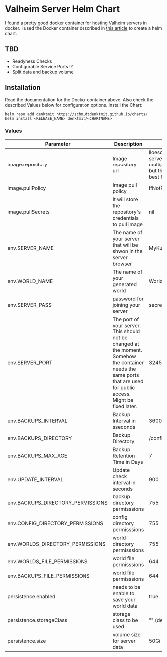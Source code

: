 # Valheim Server Helm Chart

I found a pretty good docker container for hosting Valheim servers in docker.
I used the Docker container described in [this article](https://hackersvanguard.com/valheim-dedicated-server-on-kubernetes/) to create a helm chart.

## TBD

* Readyness Checks
* Configurable Service Ports !?
* Split data and backup volume

## Installation

Read the documentation for the Docker container above. Also check the described Values below for configuration options.
Install the Chart:
```
helm repo add denktmit https://schmidtdenktmit.github.io/charts/
helm install <RELEASE_NAME> denktmit/<CHARTNAME>
```

### Values

| Parameter | Description | Default |
|---|---|---|
| image.repository | Image repository url | lloesche/valheim-server (tested multiple containers but this one has the best features) |
| image.pullPolicy | Image pull policy | IfNotPresent |
| image.pullSecrets | It will store the repository's credentials to pull image | nil |
| env.SERVER_NAME | The name of your server that will be shwon in the server browser | MyKubernetesValheim |
| env.WORLD_NAME| The name of your generated world | World |
| env.SERVER_PASS| password for joining your server | secret |
| env.SERVER_PORT| The port of your server. This should not be changed at the moment. Somehow the container needs the same ports that are used for public access. Might be fixed later. | 32456 |
| env.BACKUPS_INTERVAL| Backup Interval in sseconds | 3600 |
| env.BACKUPS_DIRECTORY| Backup Directory | /config/backups |
| env.BACKUPS_MAX_AGE| Backup Retention Time in Days | 7 |
| env.UPDATE_INTERVAL| Update check interval in seconds | 900 |
| env.BACKUPS_DIRECTORY_PERMISSIONS| backup directory permisssions | 755 |
| env.CONFIG_DIRECTORY_PERMISSIONS| config directory permisssions | 755 |
| env.WORLDS_DIRECTORY_PERMISSIONS| world directory permisssions | 755 |
| env.WORLDS_FILE_PERMISSIONS| world file permisssions | 644 |
| env.BACKUPS_FILE_PERMISSIONS| world file permisssions | 644 |
| persistence.enabled | needs to be enable to save your world data | true |
| persistence.storageClass | storage class to be used | ""  (default) |
| persistence.size | volume size for server data | 50Gi |







